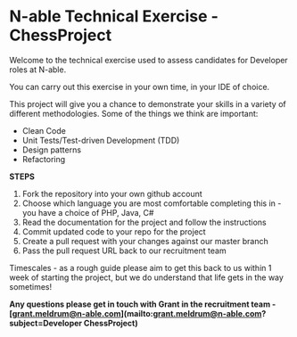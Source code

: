 # N-able Technical Exercise - ChessProject

Welcome to the technical exercise used to assess candidates for Developer roles at N-able.

You can carry out this exercise in your own time, in your IDE of choice.

This project will give you a chance to demonstrate your skills in a variety of different methodologies.
Some of the things we think are important:
* Clean Code
* Unit Tests/Test-driven Development (TDD)
* Design patterns
* Refactoring

__STEPS__  
1. Fork the repository into your own github account   
2. Choose which language you are most comfortable completing this in - you have a choice of PHP, Java, C#  
3. Read the documentation for the project and follow the instructions  
4. Commit updated code to your repo for the project
5. Create a pull request with your changes against our master branch
6. Pass the pull request URL back to our recruitment team

Timescales - as a rough guide please aim to get this back to us within 1 week of starting the project, but we do understand that life gets in the way sometimes!

__Any questions please get in touch with Grant in the recruitment team - [grant.meldrum@n-able.com](mailto:grant.meldrum@n-able.com?subject=Developer ChessProject)__
